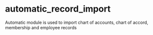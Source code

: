 # automatic_record_import
Automatic module is used to import chart of accounts, chart of accord, membership and employee records
